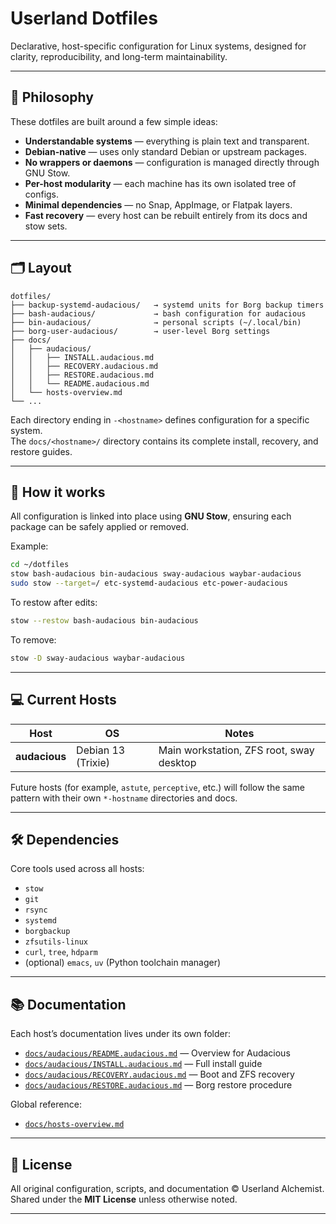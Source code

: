 # Userland Dotfiles

Declarative, host-specific configuration for Linux systems, designed for clarity, reproducibility, and long-term maintainability.

---

## 🧠 Philosophy

These dotfiles are built around a few simple ideas:

- **Understandable systems** — everything is plain text and transparent.  
- **Debian-native** — uses only standard Debian or upstream packages.  
- **No wrappers or daemons** — configuration is managed directly through GNU Stow.  
- **Per-host modularity** — each machine has its own isolated tree of configs.  
- **Minimal dependencies** — no Snap, AppImage, or Flatpak layers.  
- **Fast recovery** — every host can be rebuilt entirely from its docs and stow sets.

---

## 🗂 Layout

```
dotfiles/
├── backup-systemd-audacious/   → systemd units for Borg backup timers
├── bash-audacious/             → bash configuration for audacious
├── bin-audacious/              → personal scripts (~/.local/bin)
├── borg-user-audacious/        → user-level Borg settings
├── docs/
│   ├── audacious/
│   │   ├── INSTALL.audacious.md
│   │   ├── RECOVERY.audacious.md
│   │   ├── RESTORE.audacious.md
│   │   └── README.audacious.md
│   └── hosts-overview.md
└── ...
```

Each directory ending in `-<hostname>` defines configuration for a specific system.  
The `docs/<hostname>/` directory contains its complete install, recovery, and restore guides.

---

## 🧩 How it works

All configuration is linked into place using **GNU Stow**, ensuring each package can be safely applied or removed.

Example:

```bash
cd ~/dotfiles
stow bash-audacious bin-audacious sway-audacious waybar-audacious
sudo stow --target=/ etc-systemd-audacious etc-power-audacious
```

To restow after edits:

```bash
stow --restow bash-audacious bin-audacious
```

To remove:

```bash
stow -D sway-audacious waybar-audacious
```

---

## 💻 Current Hosts

| Host | OS | Notes |
|------|----|-------|
| **audacious** | Debian 13 (Trixie) | Main workstation, ZFS root, sway desktop |

Future hosts (for example, `astute`, `perceptive`, etc.) will follow the same pattern with their own `*-hostname` directories and docs.

---

## 🛠 Dependencies

Core tools used across all hosts:

- `stow`
- `git`
- `rsync`
- `systemd`
- `borgbackup`
- `zfsutils-linux`
- `curl`, `tree`, `hdparm`
- (optional) `emacs`, `uv` (Python toolchain manager)

---

## 📚 Documentation

Each host’s documentation lives under its own folder:

- [`docs/audacious/README.audacious.md`](docs/audacious/README.audacious.md) — Overview for Audacious  
- [`docs/audacious/INSTALL.audacious.md`](docs/audacious/INSTALL.audacious.md) — Full install guide  
- [`docs/audacious/RECOVERY.audacious.md`](docs/audacious/RECOVERY.audacious.md) — Boot and ZFS recovery  
- [`docs/audacious/RESTORE.audacious.md`](docs/audacious/RESTORE.audacious.md) — Borg restore procedure  

Global reference:
- [`docs/hosts-overview.md`](docs/hosts-overview.md)

---

## 🧾 License

All original configuration, scripts, and documentation © Userland Alchemist.  
Shared under the **MIT License** unless otherwise noted.

---